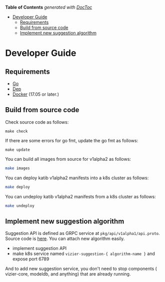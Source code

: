 <!-- START doctoc generated TOC please keep comment here to allow auto update -->
<!-- DON'T EDIT THIS SECTION, INSTEAD RE-RUN doctoc TO UPDATE -->
**Table of Contents**  *generated with [DocToc](https://github.com/thlorenz/doctoc)*

- [Developer Guide](#developer-guide)
  - [Requirements](#requirements)
  - [Build from source code](#build-from-source-code)
  - [Implement new suggestion algorithm](#implement-new-suggestion-algorithm)

<!-- END doctoc generated TOC please keep comment here to allow auto update -->

# Developer Guide

## Requirements

- [Go](https://golang.org/)
- [Dep](https://golang.github.io/dep/)
- [Docker](https://docs.docker.com/) (17.05 or later.)

## Build from source code

Check source code as follows:

```
make check
```

If there are some errors for go fmt, update the go fmt as follows:

```
make update
```

You can build all images from source for v1alpha2 as follows:

```bash
make images
```

You can deploy katib v1alpha2 manifests into a k8s cluster as follows:

```bash
make deploy
```

You can undeploy katib v1alpha2 manifests from a k8s cluster as follows:

```bash
make undeploy
```

## Implement new suggestion algorithm

Suggestion API is defined as GRPC service at `pkg/api/v1alpha1/api.proto`. Source code is [here](https://github.com/kubeflow/katib/blob/master/pkg/api/v1alpha1/api.proto). You can attach new algorithm easily.

- implement suggestion API
- make k8s service named `vizier-suggestion-{ algorithm-name }` and expose port 6789

And to add new suggestion service, you don't need to stop components ( vizier-core, modeldb, and anything) that are already running.

